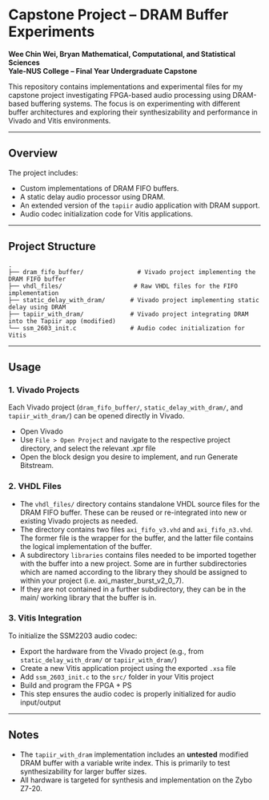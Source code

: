 # Capstone Project – DRAM Buffer Experiments  
**Wee Chin Wei, Bryan**
**Mathematical, Computational, and Statistical Sciences**  
**Yale-NUS College – Final Year Undergraduate Capstone**

This repository contains implementations and experimental files for my capstone project investigating FPGA-based audio processing using DRAM-based buffering systems. The focus is on experimenting with different buffer architectures and exploring their synthesizability and performance in Vivado and Vitis environments.

---

## Overview

The project includes:

- Custom implementations of DRAM FIFO buffers.
- A static delay audio processor using DRAM.
- An extended version of the `tapiir` audio application with DRAM support.
- Audio codec initialization code for Vitis applications.

---

## Project Structure

```
.
├── dram_fifo_buffer/               # Vivado project implementing the DRAM FIFO buffer
├── vhdl_files/                    # Raw VHDL files for the FIFO implementation
├── static_delay_with_dram/       # Vivado project implementing static delay using DRAM
├── tapiir_with_dram/             # Vivado project integrating DRAM into the Tapiir app (modified)
└── ssm_2603_init.c               # Audio codec initialization for Vitis
```

---

## Usage

### 1. **Vivado Projects**
Each Vivado project (`dram_fifo_buffer/`, `static_delay_with_dram/`, and `tapiir_with_dram/`) can be opened directly in Vivado.

- Open Vivado
- Use `File > Open Project` and navigate to the respective project directory, and select the relevant .xpr file
- Open the block design you desire to implement, and run Generate Bitstream.

### 2. **VHDL Files**
- The `vhdl_files/` directory contains standalone VHDL source files for the DRAM FIFO buffer. These can be reused or re-integrated into new or existing Vivado projects as needed.
- The directory contains two files `axi_fifo_v3.vhd` and `axi_fifo_n3.vhd`. The former file is the wrapper for the buffer, and the latter file contains the logical implementation of the buffer.
- A subdirectory `libraries` contains files needed to be imported together with the buffer into a new project. Some are in further subdirectories which are named according to the library they should be assigned to within your project (i.e. axi_master_burst_v2_0_7).
- If they are not contained in a further subdirectory, they can be in the main/ working library that the buffer is in.

### 3. **Vitis Integration**
To initialize the SSM2203 audio codec:

- Export the hardware from the Vivado project (e.g., from `static_delay_with_dram/` or `tapiir_with_dram/`)
- Create a new Vitis application project using the exported `.xsa` file
- Add `ssm_2603_init.c` to the `src/` folder in your Vitis project
- Build and program the FPGA + PS
- This step ensures the audio codec is properly initialized for audio input/output

---

## Notes

- The `tapiir_with_dram` implementation includes an **untested** modified DRAM buffer with a variable write index. This is primarily to test synthesizability for larger buffer sizes.
- All hardware is targeted for synthesis and implementation on the Zybo Z7-20.
